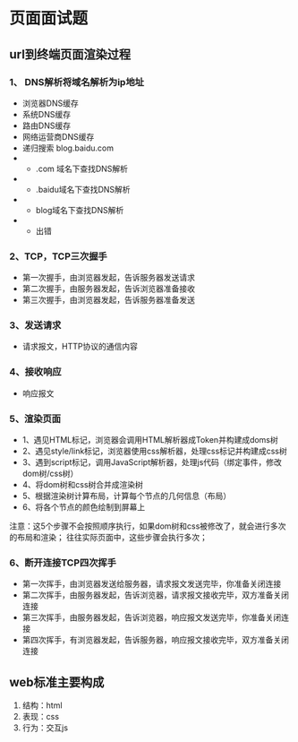 # 页面面试题

## url到终端页面渲染过程

### 1、 DNS解析将域名解析为ip地址
- 浏览器DNS缓存
- 系统DNS缓存
- 路由DNS缓存
- 网络运营商DNS缓存
- 递归搜索 blog.baidu.com
- - .com 域名下查找DNS解析
- - .baidu域名下查找DNS解析
- - blog域名下查找DNS解析
- - 出错
  
### 2、TCP，TCP三次握手
- 第一次握手，由浏览器发起，告诉服务器发送请求
- 第二次握手，由服务器发起，告诉浏览器准备接收
- 第三次握手，由浏览器发起，告诉服务器准备发送

### 3、发送请求
- 请求报文，HTTP协议的通信内容
  
### 4、接收响应
- 响应报文
  
### 5、渲染页面
- 1、遇见HTML标记，浏览器会调用HTML解析器成Token并构建成doms树
- 2、遇见style/link标记，浏览器使用css解析器，处理css标记并构建成css树
- 3、遇到script标记，调用JavaScript解析器，处理js代码（绑定事件，修改dom树/css树）
- 4、将dom树和css树合并成渲染树
- 5、根据渲染树计算布局，计算每个节点的几何信息（布局）
- 6、将各个节点的颜色绘制到屏幕上

注意：这5个步骤不会按照顺序执行，如果dom树和css被修改了，就会进行多次的布局和渲染；
往往实际页面中，这些步骤会执行多次；

### 6、断开连接TCP四次挥手
- 第一次挥手，由浏览器发送给服务器，请求报文发送完毕，你准备关闭连接
- 第二次挥手，由服务器发起，告诉浏览器，请求报文接收完毕，双方准备关闭连接
- 第三次挥手，由服务器发起，告诉浏览器，响应报文发送完毕，你准备关闭连接
- 第四次挥手，有浏览器发起，告诉服务器，响应报文接收完毕，双方准备关闭连接
  

## web标准主要构成

1. 结构：html
2. 表现：css
3. 行为：交互js

